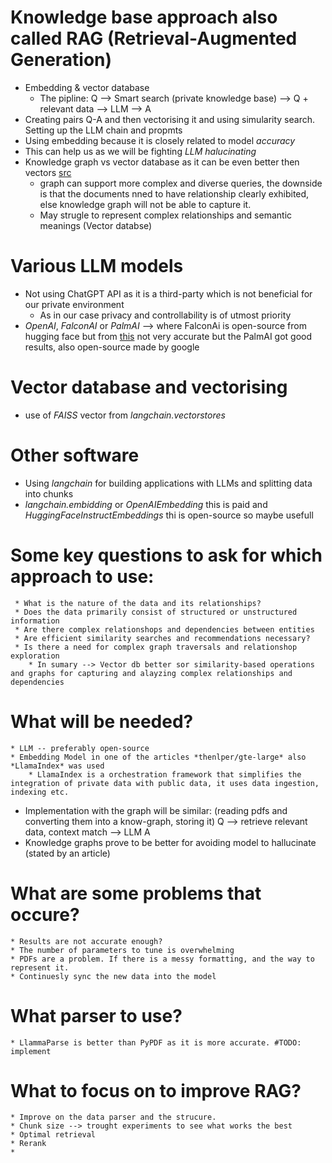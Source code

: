 # Knowledge base approach also called RAG (Retrieval-Augmented Generation)
  * Embedding & vector database
    * The pipline: Q --> Smart search (private knowledge base) --> Q + relevant data --> LLM --> A 
  * Creating pairs Q-A and then vectorising it and using simularity search. Setting up the LLM chain and propmts
  * Using embedding because it is closely related to model *accuracy*
  * This can help us as we will be fighting *LLM halucinating*
  * Knowledge graph vs vector database as it can be even better then vectors [src](https://medium.aiplanet.com/implement-rag-with-knowledge-graph-and-llama-index-6a3370e93cdd)
    * graph can support more complex and diverse queries, the downside is that the documents nned to have relationship clearly exhibited, else knowledge graph will not be able to capture it.
    * May strugle to represent complex relationships and semantic meanings (Vector databse)

# Various LLM models
  * Not using ChatGPT API as it is a third-party which is not beneficial for our private environment
    * As in our case privacy and controllability is of utmost priority
  * *OpenAI*, *FalconAI* or *PalmAI* --> where FalconAi is open-source from hugging face but from [this](https://www.linkedin.com/pulse/implementation-knowledge-base-embedding-llm-flexidigit-technologies-8hqmc) not very accurate but the PalmAI got good results, also open-source made by google

# Vector database and vectorising 
  * use of *FAISS* vector from *langchain.vectorstores*
# Other software
  * Using *langchain* for building applications with LLMs and splitting data into chunks
  * *langchain.embidding* or *OpenAIEmbedding* this is paid and *HuggingFaceInstructEmbeddings* thi is open-source so maybe usefull

# Some key questions to ask for which approach to use:
     * What is the nature of the data and its relationships?
     * Does the data primarily consist of structured or unstructured information
     * Are there complex relationshops and dependencies between entities
     * Are efficient similarity searches and recommendations necessary?
     * Is there a need for complex graph traversals and relationshop exploration
        * In sumary --> Vector db better sor similarity-based operations and graphs for capturing and alayzing complex relationships and dependencies

# What will be needed?
    * LLM -- preferably open-source
    * Embedding Model in one of the articles *thenlper/gte-large* also *LlamaIndex* was used
        * LlamaIndex is a orchestration framework that simplifies the integration of private data with public data, it uses data ingestion, indexing etc.

* Implementation with the graph will be similar: (reading pdfs and converting them into a know-graph, storing it) Q --> retrieve relevant data, context match --> LLM A
* Knowledge graphs prove to be better for avoiding model to hallucinate (stated by an article)

# What are some problems that occure?
    * Results are not accurate enough?
    * The number of parameters to tune is overwhelming
    * PDFs are a problem. If there is a messy formatting, and the way to represent it.
    * Continuesly sync the new data into the model


# What parser to use?
    * LlammaParse is better than PyPDF as it is more accurate. #TODO: implement

# What to focus on to improve RAG?
    * Improve on the data parser and the strucure. 
    * Chunk size --> trought experiments to see what works the best
    * Optimal retrieval
    * Rerank
    * 
